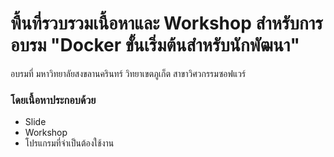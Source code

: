 # พื้นที่รวบรวมเนื้อหาและ Workshop สำหรับการอบรม "Docker ขั้นเริ่มต้นสำหรับนักพัฒนา"

อบรมที่ มหาวิทยาลัยสงขลานครินทร์ วิทยาเขตภูเก็ต สาขาวิศวกรรมซอฟแวร์

### โดยเนื้อหาประกอบด้วย
- Slide
- Workshop
- โปรแกรมที่จำเป็นต้องใช้งาน
